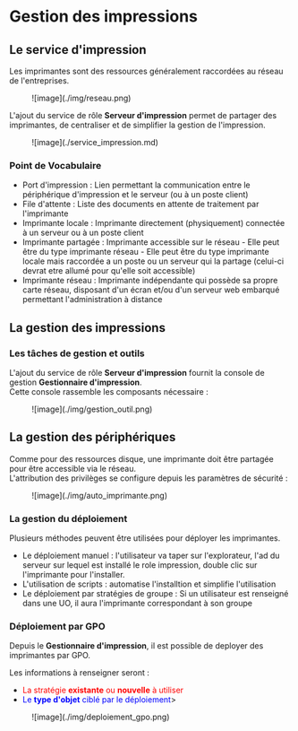 # Gestion des impressions

## Le service d'impression

Les imprimantes sont des ressources généralement raccordées au réseau de l'entreprises.  

<figure markdown=1>
![image](./img/reseau.png)
</figure>

L'ajout du service de rôle **Serveur d'impression** permet de partager des imprimantes, de centraliser et de simplifier la gestion de l'impression.  

<figure markdown=1>
![image](./service_impression.md)
</figure>

### Point de Vocabulaire

- Port d'impression : Lien permettant la communication entre le périphérique d'impression et le serveur (ou à un poste client)
- File d'attente : Liste des documents en attente de traitement par l'imprimante
- Imprimante locale : Imprimante directement (physiquement) connectée à un serveur ou à un poste client
- Imprimante partagée : Imprimante accessible sur le réseau
      - Elle peut être du type imprimante réseau
      - Elle peut être du type imprimante locale mais raccordée a un poste ou un serveur qui la partage (celui-ci devrat etre allumé pour qu'elle soit accessible)
- Imprimante réseau : Imprimante indépendante qui possède sa propre carte réseau, disposant d'un écran et/ou d'un serveur web embarqué permettant l'administration à distance

## La gestion des impressions

### Les tâches de gestion et outils

L'ajout du service de rôle **Serveur d'impression** fournit la console de gestion **Gestionnaire d'impression**.  
Cette console rassemble les composants nécessaire :  

<figure markdown=1>
![image](./img/gestion_outil.png)
</figure>

## La gestion des périphériques

Comme pour des ressources disque, une imprimante doit être partagée pour être accessible via le réseau.  
L'attribution des privilèges se configure depuis les paramètres de sécurité :  

<figure markdown=1>
![image](./img/auto_imprimante.png)
</figure>

### La gestion du déploiement

Plusieurs méthodes peuvent être utilisées pour déployer les imprimantes.  

- Le déploiement manuel : l'utilisateur va taper sur l'explorateur, l'ad du serveur sur lequel est installé le role impression, double clic sur l'imprimante pour l'installer.
- L'utilisation de scripts : automatise l'installtion et simplifie l'utilisation
- Le déploiement par stratégies de groupe : Si un utilisateur est renseigné dans une UO, il aura l'imprimante correspondant à son groupe

### Déploiement par GPO

Depuis le **Gestionnaire d'impression**, il est possible de deployer des imprimantes par GPO.  

Les informations à renseigner seront : 

- <span style="color:red">La stratégie **existante** ou **nouvelle** à utiliser</span>
- <span style="color:blue">Le **type d'objet** ciblé par le déploiement</span>>

<figure markdown=1>
![image](./img/deploiement_gpo.png)
</figure>
